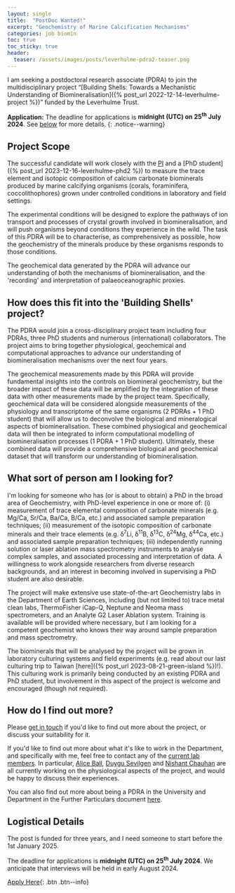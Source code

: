 ```yaml
---
layout: single
title:  "PostDoc Wanted!"
excerpt: "Geochemistry of Marine Calcification Mechanisms"
categories: job biomin
toc: true
toc_sticky: true
header:
  teaser: /assets/images/posts/leverhulme-pdra2-teaser.png
---
```


I am seeking a postdoctoral research associate (PDRA) to join the multidisciplinary project “[Building Shells: Towards a Mechanistic Understanding of Biomineralisation]({% post_url 2022-12-14-leverhulme-project %})” funded by the Leverhulme Trust.

**Application:**
The deadline for applications is **midnight (UTC) on 25<sup>th</sup> July 2024**. See [below](#logistical-details) for more details.
{: .notice--warning}

## Project Scope

The successful candidate will work closely with the [PI](/CV) and a [PhD student]({% post_url 2023-12-16-leverhulme-phd2 %}) to measure the trace element and isotopic composition of calcium carbonate biominerals produced by marine calcifying organisms (corals, foraminifera, coccolithophores) grown under controlled conditions in laboratory and field settings.

The experimental conditions will be designed to explore the pathways of ion transport and processes of crystal growth involved in biomineralisation, and will push organisms beyond conditions they experience in the wild. The task of this PDRA will be to characterise, as comprehensively as possible, how the geochemistry of the minerals produce by these organisms responds to those conditions.

The geochemical data generated by the PDRA will advance our understanding of both the mechanisms of biomineralisation, and the 'recording' and interpretation of palaeoceanographic proxies.

## How does this fit into the 'Building Shells' project?

The PDRA would join a cross-disciplinary project team including four PDRAs, three PhD students and numerous (international) collaborators.
The project aims to bring together physiological, geochemical and computational approaches to advance our understanding of biomineralisation mechanisms over the next four years.

The geochemical measurements made by this PDRA will provide fundamental insights into the controls on biomineral geochemistry, but the broader impact of these data will be amplified by the integration of these data with other measurements made by the project team. Specifically, geochemical data will be considered alongside measurements of the physiology and transcriptome of the same organisms (2 PDRAs + 1 PhD student) that will allow us to deconvolve the biological and mineralogical aspects of biomineralisation. These combined physiogical and geochemical data will then be integrated to inform computational modelling of biomineralisation processes (1 PDRA + 1 PhD student). Ultimately, these combined data will provide a comprehensive biological and geochemical dataset that will transform our understanding of biomineralisation.

## What sort of person am I looking for?

I'm looking for someone who has (or is about to obtain) a PhD in the broad area of Geochemistry, with PhD-level experience in one or more of: (i) measurement of trace elemental composition of carbonate minerals (e.g. Mg/Ca, Sr/Ca, Ba/Ca, B/Ca, etc.) and associated sample preparation techniques; (ii) measurement of the isotopic composition of carbonate minerals and their trace elements (e.g. ẟ<sup>7</sup>Li, ẟ<sup>11</sup>B, ẟ<sup>13</sup>C, ẟ<sup>24</sup>Mg, ẟ<sup>44</sup>Ca, etc.) and associated sample preparation techniques; (iii) independently running solution or laser ablation mass spectrometry instruments to analyse complex samples, and associated processing and interpretation of data. A willingness to work alongside researchers from diverse research backgrounds, and an interest in becoming involved in supervising a PhD student are also desirable.

The project will make extensive use state-of-the-art Geochemistry labs in the Department of Earth Sciences, including (but not limited to) trace metal clean labs, ThermoFisher iCap-Q, Neptune and Neoma mass spectrometers, and an Analyte G2 Laser Ablation system. Training is available will be provided where necessary, but I am looking for a competent geochemist who knows their way around sample preparation and mass spectrometry.

The biominerals that will be analysed by the project will be grown in laboratory culturing systems and field experiments (e.g. read about our last culturing trip to Taiwan [here]({% post_url 2023-08-21-green-island %})!). This culturing work is primarily being conducted by an existing PDRA and PhD student, but involvement in this aspect of the project is welcome and encouraged (though not required).

## How do I find out more?

Please [get in touch](mailto:ob266@cam.ac.uk) if you'd like to find out more about the project, or discuss your suitability for it.

If you'd like to find out more about what it's like to work in the Department, and specifically with me, feel free to contact any of the [current lab members](/people). In particular, [Alice Ball](/people/2023-Alice-Ball), [Duygu Sevilgen](/people/2024-Duygu-Sevilgen) and [Nishant Chauhan](/people/2024-Nishant-Chauhan) are all currently working on the physiological aspects of the project, and would be happy to discuss their experiences.

You can also find out more about being a PDRA in the University and Department in the Further Particulars document [here](https://www.jobs.cam.ac.uk/job/45856/file/Branson+-+PDRA+FPs_FINAL.pdf).

## Logistical Details

The post is funded for three years, and I need someone to start before the 1st January 2025.

<!-- **Applications for this position are now closed.** -->

The deadline for applications is **midnight (UTC) on 25<sup>th</sup> July 2024**. We anticipate that interviews will be held in early August 2024.

[Apply Here](https://www.jobs.cam.ac.uk/job/45856/){: .btn .btn--info}
